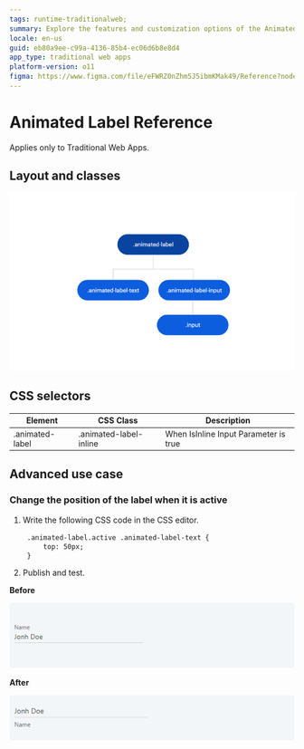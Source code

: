 ```yaml
---
tags: runtime-traditionalweb;
summary: Explore the features and customization options of the Animated Label UI Pattern in OutSystems 11 (O11).
locale: en-us
guid: eb80a9ee-c99a-4136-85b4-ec06d6b8e8d4
app_type: traditional web apps
platform-version: o11
figma: https://www.figma.com/file/eFWRZ0nZhm5J5ibmKMak49/Reference?node-id=615:379
---
```


# Animated Label Reference

<div class="info" markdown="1">

Applies only to Traditional Web Apps.

</div>

## Layout and classes
  
![Diagram showing the layout and classes of the Animated Label UI Pattern](images/animatedlabel-4-diag.png "Animated Label Layout Diagram")

## CSS selectors

| **Element** |  **CSS Class** |  **Description**  |
| ---|---|---
| .animated-label | .animated-label-inline |  When IsInline Input Parameter is true |

## Advanced use case

### Change the position of the label when it is active

1. Write the following CSS code in the CSS editor.

        .animated-label.active .animated-label-text {
            top: 50px;
        }

1. Publish and test.

**Before** 

![Screenshot of the Animated Label UI Pattern before activation](images/animatedlabel-5-ss.png "Animated Label Before Activation")

**After** 

![Screenshot of the Animated Label UI Pattern after activation, with the label positioned 50px from the top](images/animatedlabel-6-ss.png "Animated Label After Activation")
